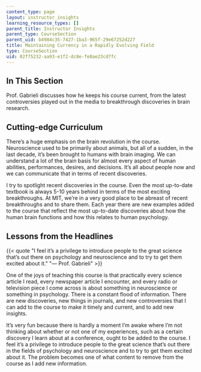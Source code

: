 ```yaml
---
content_type: page
layout: instructor_insights
learning_resource_types: []
parent_title: Instructor Insights
parent_type: CourseSection
parent_uid: b4984c35-7427-1ba3-965f-29e67252d227
title: Maintaining Currency in a Rapidly Evolving Field
type: CourseSection
uid: 02f75232-aa93-e1f2-dc8e-fe8ae23cd7fc
---
```


In This Section
---------------

Prof. Gabrieli discusses how he keeps his course current, from the latest controversies played out in the media to breakthrough discoveries in brain research.

Cutting-edge Curriculum
-----------------------

There’s a huge emphasis on the brain revolution in the course. Neuroscience used to be primarily about animals, but all of a sudden, in the last decade, it’s been brought to humans with brain imaging. We can understand a lot of the brain basis for almost every aspect of human abilities, performances, desires, and decisions. It’s all about people now and we can communicate that in terms of recent discoveries.

I try to spotlight recent discoveries in the course. Even the most up-to-date textbook is always 5-10 years behind in terms of the most exciting breakthroughs. At MIT, we’re in a very good place to be abreast of recent breakthroughs and to share them. Each year there are new examples added to the course that reflect the most up-to-date discoveries about how the human brain functions and how this relates to human psychology.

Lessons from the Headlines
--------------------------

{{< quote "I feel it’s a privilege to introduce people to the great science that’s out there on psychology and neuroscience and to try to get them excited about it." "— Prof. Gabrieli" >}}

One of the joys of teaching this course is that practically every science article I read, every newspaper article I encounter, and every radio or television piece I come across is about something in neuroscience or something in psychology. There is a constant flood of information. There are new discoveries, new things in journals, and new controversies that I can add to the course to make it timely and current, and to add new insights.

It’s very fun because there is hardly a moment I’m awake where I’m not thinking about whether or not one of my experiences, such as a certain discovery I learn about at a conference, ought to be added to the course. I feel it’s a privilege to introduce people to the great science that’s out there in the fields of psychology and neuroscience and to try to get them excited about it. The problem becomes one of what content to remove from the course as I add new information.